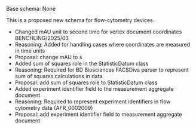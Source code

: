 Base schema: None

This is a proposed new schema for flow-cytometry devices.

* Changed mAU unit to second time for vertex document coordinates BENCHLING/2025/03
 * Reasoning: Added for handling cases where coordinates are measured in time units
 * Proposal: change mAU to s
* Added sum of squares role in the StatisticDatum class
 * Reasoning: Required for BD Biosciences FACSDiva parser to represent sum of squares calculations in data
 * Proposal: add sum of squares role to StatisticDatum class
* Added experiment identifier field to the measurement aggregate document
 * Reasoning: Required to represent experiment identifiers in flow cytometry data (AFR_0002009)
 * Proposal: add experiment identifier field to measurement aggregate document

